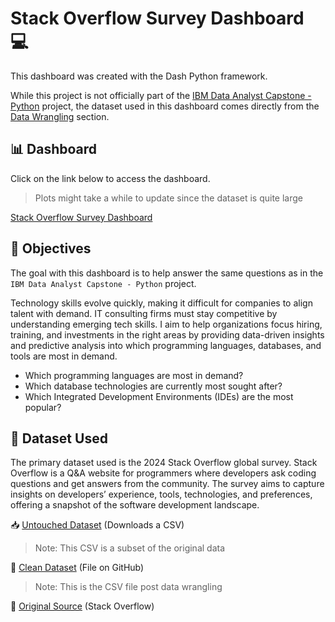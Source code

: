 # Stack Overflow Survey Dashboard 💻

This dashboard was created with the Dash Python framework. 

While this project is not officially part of the [IBM Data Analyst Capstone - Python](https://github.com/FaiLuReH3Ro/ibm-da-capstone-py) project, the dataset used in this dashboard comes directly from the [Data Wrangling](https://github.com/FaiLuReH3Ro/data-wrangling-py) section.

## 📊 Dashboard

Click on the link below to access the dashboard. 

> Plots might take a while to update since the dataset is quite large

[Stack Overflow Survey Dashboard](https://dev-survey-dashboard.onrender.com/)

## 🚀 Objectives

The goal with this dashboard is to help answer the same questions as in the `IBM Data Analyst Capstone - Python` project.

Technology skills evolve quickly, making it difficult for companies to align talent with demand. IT consulting firms must stay competitive by understanding emerging tech skills. I aim to help organizations focus hiring, training, and investments in the right areas by providing data-driven insights and predictive analysis into which programming languages, databases, and tools are most in demand.

* Which programming languages are most in demand?
* Which database technologies are currently most sought after?
* Which Integrated Development Environments (IDEs) are the most popular?

## 📂 Dataset Used

The primary dataset used is the 2024 Stack Overflow global survey. Stack Overflow is a Q&A website for programmers where developers ask coding questions and get answers from the community. The survey aims to capture insights on developers’ experience, tools, technologies, and preferences, offering a snapshot of the software development landscape.

📥 [Untouched Dataset](https://cf-courses-data.s3.us.cloud-object-storage.appdomain.cloud/n01PQ9pSmiRX6520flujwQ/survey-data.csv) (Downloads a CSV)

> Note: This CSV is a subset of the original data

📌 [Clean Dataset](https://github.com/FaiLuReH3Ro/dev-survey-dashboard/blob/main/clean_survey_data.csv) (File on GitHub)

> Note: This is the CSV file post data wrangling 

📌 [Original Source](https://stackoverflow.blog/2024/08/06/2024-developer-survey/) (Stack Overflow)
